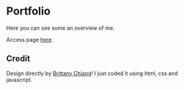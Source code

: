﻿# Portfolio
Here you can see some an overview of me.

Access page [here](https://jowu.vercel.app/).



## Credit
Design directly by [Brittany Chiang](https://brittanychiang.com/)! I just coded it using html, css and javascript.

